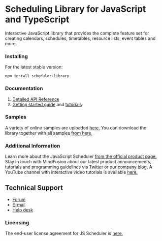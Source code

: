 # Scheduling Library for JavaScript and TypeScript

Interactive JavaScript library that provides the complete feature set for creating calendars, schedules, timetables, resource lists, event tables and more.  

### Installing

For the latest stable version:

```
npm install scheduler-library
```


### Documentation

1. [Detailed API Reference](http://www.mindfusion.eu/onlinehelp/scheduler.javascript/index.htm)
2. [Getting started guide](https://www.mindfusion.eu/onlinehelp/scheduler.javascript/index.htm?Your_First_Schedule.htm) and [tutorials](https://www.mindfusion.eu/onlinehelp/scheduler.javascript/index.htm?Tutorials_12.htm)


### Samples

A variety of online samples are uploaded [here.](http://mindfusion.co/demos/?sample=702) You can download the library together with all samples [from here.](http://mindfusion.eu/JsSchduler.zip)


### Additional Information

Learn more about the JavaScript Scheduler [from the official product page.](http://mindfusion.eu/javascript-scheduler.html) Stay in touch with MindFusion about our latest product announcements, tutorials and programming guidelines via  [Twitter](https://twitter.com/MindFusion_News) or [our company blog.](https://mindfusion.eu/blog/) A YouTube channel with interactive video tutorials is available [here.](https://www.youtube.com/channel/UCirPVdFWM2RTEnEAF5PK7Qg)



## Technical Support

* [Forum](https://mindfusion.eu/Forum/YaBB.pl)
* [E-mail](support@mindfusion.eu)
* [Help desk](http://www.mindfusion.eu/HelpDesk/index.php)

### Licensing

The end-user license agreement for JS Scheduler is [here.](https://mindfusion.eu/eula.html)


